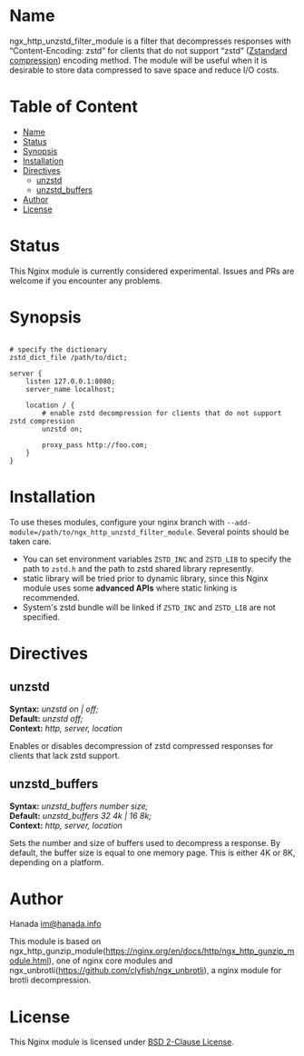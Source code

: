 # Name
ngx_http_unzstd_filter_module is a filter that decompresses responses with “Content-Encoding: zstd” for clients that do not support “zstd” ([Zstandard compression](https://facebook.github.io/zstd/)) encoding method. The module will be useful when it is desirable to store data compressed to save space and reduce I/O costs.

# Table of Content

* [Name](#name)
* [Status](#status)
* [Synopsis](#synopsis)
* [Installation](#installation)
* [Directives](#directives)
  * [unzstd](#unzstd)
  * [unzstd_buffers](#unzstd_buffers)
* [Author](#author)
* [License](#license)
# Status

This Nginx module is currently considered experimental. Issues and PRs are welcome if you encounter any problems.

# Synopsis

```nginx

# specify the dictionary
zstd_dict_file /path/to/dict;

server {
    listen 127.0.0.1:8080;
    server_name localhost;

    location / {
        # enable zstd decompression for clients that do not support zstd compression
        unzstd on;

        proxy_pass http://foo.com;
    }
}
```

# Installation

To use theses modules, configure your nginx branch with `--add-module=/path/to/ngx_http_unzstd_filter_module`. Several points should be taken care.

* You can set environment variables `ZSTD_INC` and `ZSTD_LIB` to specify the path to `zstd.h` and the path to zstd shared library represently.
* static library will be tried prior to dynamic library, since this Nginx module uses some **advanced APIs** where static linking is recommended.
* System's zstd bundle will be linked if `ZSTD_INC` and `ZSTD_LIB` are not specified.

# Directives

## unzstd

**Syntax:** *unzstd on | off;*  
**Default:** *unzstd off;*  
**Context:** *http, server, location*

Enables or disables decompression of zstd compressed responses for clients that lack zstd support.

## unzstd_buffers

**Syntax:** *unzstd_buffers number size;*  
**Default:** *unzstd_buffers 32 4k | 16 8k;*  
**Context:** *http, server, location*

Sets the number and size of buffers used to decompress a response. By default, the buffer size is equal to one memory page. This is either 4K or 8K, depending on a platform.

# Author

Hanada im@hanada.info

This module is based on ngx_http_gunzip_module(https://nginx.org/en/docs/http/ngx_http_gunzip_module.html), one of nginx core modules and ngx_unbrotli(https://github.com/clyfish/ngx_unbrotli), a nginx module for brotli decompression.

# License

This Nginx module is licensed under [BSD 2-Clause License](LICENSE).
